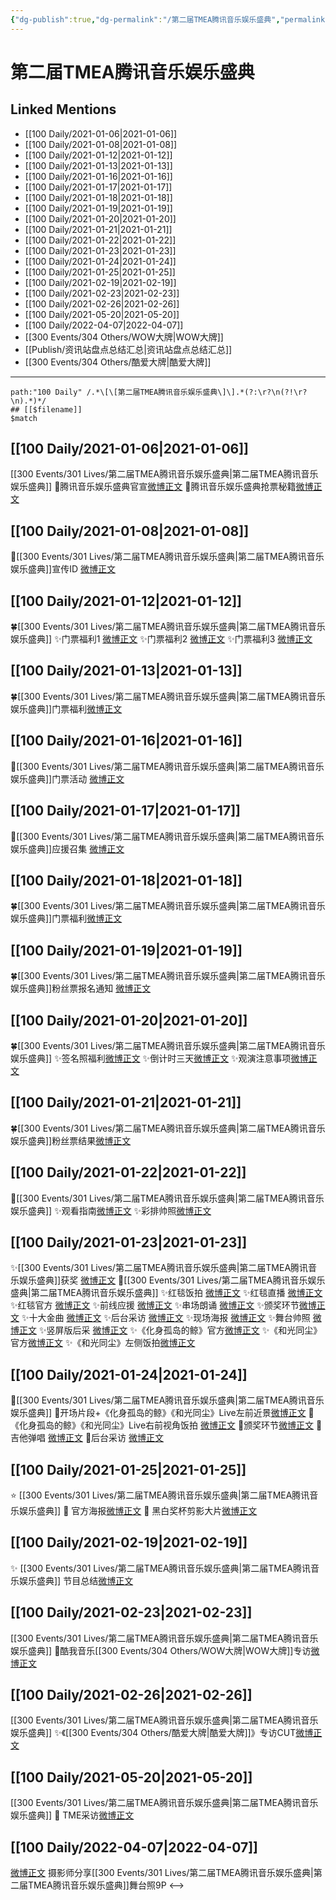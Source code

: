 ```yaml
---
{"dg-publish":true,"dg-permalink":"/第二届TMEA腾讯音乐娱乐盛典","permalink":"/第二届TMEA腾讯音乐娱乐盛典/","title":"2020 TMEA","tags":[null],"created":"2022-11-21T00:25:47.000+08:00","updated":"2023-04-10T16:30:49.000+08:00"}
---
```


# 第二届TMEA腾讯音乐娱乐盛典

## Linked Mentions
- [[100 Daily/2021-01-06\|2021-01-06]]
- [[100 Daily/2021-01-08\|2021-01-08]]
- [[100 Daily/2021-01-12\|2021-01-12]]
- [[100 Daily/2021-01-13\|2021-01-13]]
- [[100 Daily/2021-01-16\|2021-01-16]]
- [[100 Daily/2021-01-17\|2021-01-17]]
- [[100 Daily/2021-01-18\|2021-01-18]]
- [[100 Daily/2021-01-19\|2021-01-19]]
- [[100 Daily/2021-01-20\|2021-01-20]]
- [[100 Daily/2021-01-21\|2021-01-21]]
- [[100 Daily/2021-01-22\|2021-01-22]]
- [[100 Daily/2021-01-23\|2021-01-23]]
- [[100 Daily/2021-01-24\|2021-01-24]]
- [[100 Daily/2021-01-25\|2021-01-25]]
- [[100 Daily/2021-02-19\|2021-02-19]]
- [[100 Daily/2021-02-23\|2021-02-23]]
- [[100 Daily/2021-02-26\|2021-02-26]]
- [[100 Daily/2021-05-20\|2021-05-20]]
- [[100 Daily/2022-04-07\|2022-04-07]]
- [[300 Events/304 Others/WOW大牌\|WOW大牌]]
- [[Publish/资讯站盘点总结汇总\|资讯站盘点总结汇总]]
- [[300 Events/304 Others/酷爱大牌\|酷爱大牌]]


---

```expander
path:"100 Daily" /.*\[\[第二届TMEA腾讯音乐娱乐盛典\]\].*(?:\r?\n(?!\r?\n).*)*/
## [[$filename]]
$match
```
## [[100 Daily/2021-01-06\|2021-01-06]]
[[300 Events/301 Lives/第二届TMEA腾讯音乐娱乐盛典\|第二届TMEA腾讯音乐娱乐盛典]]
🧣腾讯音乐娱乐盛典官宣[微博正文](https://m.weibo.cn/6466290670/4590331746326612)
🧣腾讯音乐娱乐盛典抢票秘籍[微博正文](https://m.weibo.cn/6466290670/4590415913949970)
## [[100 Daily/2021-01-08\|2021-01-08]]
🌟[[300 Events/301 Lives/第二届TMEA腾讯音乐娱乐盛典\|第二届TMEA腾讯音乐娱乐盛典]]宣传ID [微博正文](https://m.weibo.cn/6466290670/4591100616258487)
## [[100 Daily/2021-01-12\|2021-01-12]]
🍀[[300 Events/301 Lives/第二届TMEA腾讯音乐娱乐盛典\|第二届TMEA腾讯音乐娱乐盛典]]
✨门票福利1 [微博正文](https://m.weibo.cn/6466290670/4592558724096521)
✨门票福利2 [微博正文](https://m.weibo.cn/6466290670/4592669144124419)
✨门票福利3 [微博正文](https://m.weibo.cn/6466290670/4592669752044006)
## [[100 Daily/2021-01-13\|2021-01-13]]
🍀[[300 Events/301 Lives/第二届TMEA腾讯音乐娱乐盛典\|第二届TMEA腾讯音乐娱乐盛典]]门票福利[微博正文](https://m.weibo.cn/6466290670/4592856193040899)
## [[100 Daily/2021-01-16\|2021-01-16]]
🌟[[300 Events/301 Lives/第二届TMEA腾讯音乐娱乐盛典\|第二届TMEA腾讯音乐娱乐盛典]]门票活动 [微博正文](https://m.weibo.cn/6466290670/4593938554163980)
## [[100 Daily/2021-01-17\|2021-01-17]]
🌟[[300 Events/301 Lives/第二届TMEA腾讯音乐娱乐盛典\|第二届TMEA腾讯音乐娱乐盛典]]应援召集 [微博正文](https://m.weibo.cn/6466290670/4594480130299881)

## [[100 Daily/2021-01-18\|2021-01-18]]
🍀[[300 Events/301 Lives/第二届TMEA腾讯音乐娱乐盛典\|第二届TMEA腾讯音乐娱乐盛典]]门票福利[微博正文](https://m.weibo.cn/6466290670/4594811971572376)
## [[100 Daily/2021-01-19\|2021-01-19]]
🍀[[300 Events/301 Lives/第二届TMEA腾讯音乐娱乐盛典\|第二届TMEA腾讯音乐娱乐盛典]]粉丝票报名通知 [微博正文](https://weibo.com/6466290670/JDVcE3FfU)

## [[100 Daily/2021-01-20\|2021-01-20]]
🍀[[300 Events/301 Lives/第二届TMEA腾讯音乐娱乐盛典\|第二届TMEA腾讯音乐娱乐盛典]]
✨签名照福利[微博正文](https://m.weibo.cn/6466290670/4595516191802597)
✨倒计时三天[微博正文](https://m.weibo.cn/6466290670/4595483198369067)
✨观演注意事项[微博正文](https://m.weibo.cn/6466290670/4595576597140694)
## [[100 Daily/2021-01-21\|2021-01-21]]
🍀[[300 Events/301 Lives/第二届TMEA腾讯音乐娱乐盛典\|第二届TMEA腾讯音乐娱乐盛典]]粉丝票结果[微博正文](https://m.weibo.cn/6466290670/4595950418926964)
## [[100 Daily/2021-01-22\|2021-01-22]]
💫[[300 Events/301 Lives/第二届TMEA腾讯音乐娱乐盛典\|第二届TMEA腾讯音乐娱乐盛典]]
✨观看指南[微博正文](https://m.weibo.cn/6466290670/4596273850877921)
✨彩排帅照[微博正文](https://m.weibo.cn/6466290670/4596292648964297)
## [[100 Daily/2021-01-23\|2021-01-23]]
✨[[300 Events/301 Lives/第二届TMEA腾讯音乐娱乐盛典\|第二届TMEA腾讯音乐娱乐盛典]]获奖 [微博正文](https://m.weibo.cn/6466290670/4596665884082681)
🌟[[300 Events/301 Lives/第二届TMEA腾讯音乐娱乐盛典\|第二届TMEA腾讯音乐娱乐盛典]]
✨红毯饭拍 [微博正文](https://m.weibo.cn/6466290670/4596571536624100)
✨红毯直播 [微博正文](https://m.weibo.cn/6466290670/4596574707524655)
✨红毯官方 [微博正文](https://m.weibo.cn/6466290670/4596580077015347)
✨前线应援 [微博正文](https://m.weibo.cn/6466290670/4596578575198176)
✨串场朗诵 [微博正文](https://m.weibo.cn/6466290670/4596613160906439)
✨颁奖环节[微博正文](https://m.weibo.cn/6466290670/4596655545130703)
✨十大金曲 [微博正文](https://m.weibo.cn/6466290670/4596660166461666)
✨后台采访 [微博正文](https://m.weibo.cn/6466290670/4596658241286935)
✨现场海报 [微博正文](https://m.weibo.cn/6466290670/4596662028730774)
✨舞台帅照 [微博正文](https://m.weibo.cn/6466290670/4596696740539083)
✨竖屏版后采 [微博正文](https://m.weibo.cn/6466290670/4596698174986972)
✨《化身孤岛的鲸》官方[微博正文](https://m.weibo.cn/6466290670/4596613563308768)
✨《和光同尘》官方[微博正文](https://m.weibo.cn/6466290670/4596616764596149)
✨《和光同尘》左侧饭拍[微博正文](https://m.weibo.cn/6466290670/4596648599095116)

## [[100 Daily/2021-01-24\|2021-01-24]]
🌟[[300 Events/301 Lives/第二届TMEA腾讯音乐娱乐盛典\|第二届TMEA腾讯音乐娱乐盛典]]
🌿开场片段+《化身孤岛的鲸》《和光同尘》Live左前近景[微博正文](https://m.weibo.cn/6466290670/4596825271044624)
🌿《化身孤岛的鲸》《和光同尘》Live右前视角饭拍 [微博正文](https://m.weibo.cn/6466290670/4597023183474015)
🌿颁奖环节[微博正文](https://m.weibo.cn/6466290670/4596836809580501)
🌿吉他弹唱 [微博正文](https://m.weibo.cn/6466290670/4596915029417314)
🌿后台采访 [微博正文](https://m.weibo.cn/6466290670/4596948893711450)
## [[100 Daily/2021-01-25\|2021-01-25]]
⭐ [[300 Events/301 Lives/第二届TMEA腾讯音乐娱乐盛典\|第二届TMEA腾讯音乐娱乐盛典]]
🎵 官方海报[微博正文](https://m.weibo.cn/6466290670/4597246475633104)
🎵 黑白奖杯剪影大片[微博正文](https://m.weibo.cn/6466290670/4597227102670292)
## [[100 Daily/2021-02-19\|2021-02-19]]
✨ [[300 Events/301 Lives/第二届TMEA腾讯音乐娱乐盛典\|第二届TMEA腾讯音乐娱乐盛典]] 节目总结[微博正文](https://m.weibo.cn/6466290670/4606351353061516)

## [[100 Daily/2021-02-23\|2021-02-23]]
[[300 Events/301 Lives/第二届TMEA腾讯音乐娱乐盛典\|第二届TMEA腾讯音乐娱乐盛典]]
🌟酷我音乐[[300 Events/304 Others/WOW大牌\|WOW大牌]]专访[微博正文](https://m.weibo.cn/6466290670/4607834765140790)
## [[100 Daily/2021-02-26\|2021-02-26]]
[[300 Events/301 Lives/第二届TMEA腾讯音乐娱乐盛典\|第二届TMEA腾讯音乐娱乐盛典]]
✨《[[300 Events/304 Others/酷爱大牌\|酷爱大牌]]》专访CUT[微博正文](https://m.weibo.cn/6466290670/4608840131154917)
## [[100 Daily/2021-05-20\|2021-05-20]]
[[300 Events/301 Lives/第二届TMEA腾讯音乐娱乐盛典\|第二届TMEA腾讯音乐娱乐盛典]]
💫 TME采访[微博正文](https://m.weibo.cn/6466290670/4638966835319987)
## [[100 Daily/2022-04-07\|2022-04-07]]
[微博正文](https://m.weibo.cn/3796099843/4755632101789285) 摄影师分享[[300 Events/301 Lives/第二届TMEA腾讯音乐娱乐盛典\|第二届TMEA腾讯音乐娱乐盛典]]舞台照9P
<-->
